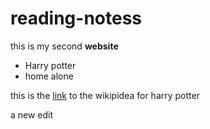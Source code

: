 # reading-notess


this is my second **website**


- Harry potter
- home alone

this is the [link](https://en.wikipedia.org/wiki/Harry_Potter) to the wikipidea for harry potter

 a new edit
